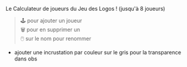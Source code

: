 Le Calculateur de joueurs du Jeu des Logos ! (jusqu'à 8 joueurs)

> 🕹️ pour ajouter un joueur<br>
> 🗑️ pour en supprimer un<br>
> 🖱️ sur le nom pour renommer<br>

+ ajouter une incrustation par couleur sur le gris pour la transparence dans obs
